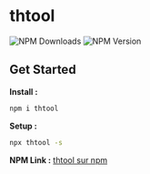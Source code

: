 # thtool
![NPM Downloads](https://img.shields.io/npm/dw/thtool)
![NPM Version](https://img.shields.io/npm/v/thtool)

## Get Started

**Install :**
```bash
npm i thtool
```

**Setup :**
```bash
npx thtool -s
```

**NPM Link :**
[thtool sur npm](https://www.npmjs.com/package/thtool?activeTab=versions)